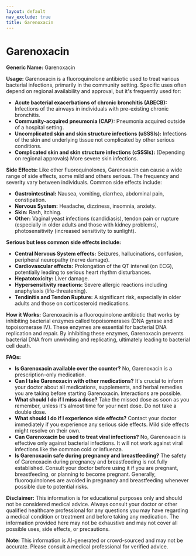 ```yaml
---
layout: default
nav_exclude: true
title: Garenoxacin
---
```


# Garenoxacin

**Generic Name:** Garenoxacin

**Usage:** Garenoxacin is a fluoroquinolone antibiotic used to treat various bacterial infections, primarily in the community setting.  Specific uses often depend on regional availability and approval, but it's frequently used for:

* **Acute bacterial exacerbations of chronic bronchitis (ABECB):** Infections of the airways in individuals with pre-existing chronic bronchitis.
* **Community-acquired pneumonia (CAP):** Pneumonia acquired outside of a hospital setting.
* **Uncomplicated skin and skin structure infections (uSSSIs):** Infections of the skin and underlying tissue not complicated by other serious conditions.
* **Complicated skin and skin structure infections (cSSSIs):** (Depending on regional approvals)  More severe skin infections.


**Side Effects:**  Like other fluoroquinolones, Garenoxacin can cause a wide range of side effects, some mild and others serious.  The frequency and severity vary between individuals.  Common side effects include:

* **Gastrointestinal:** Nausea, vomiting, diarrhea, abdominal pain, constipation.
* **Nervous System:** Headache, dizziness, insomnia, anxiety.
* **Skin:** Rash, itching.
* **Other:**  Vaginal yeast infections (candidiasis), tendon pain or rupture (especially in older adults and those with kidney problems), photosensitivity (increased sensitivity to sunlight).

**Serious but less common side effects include:**

* **Central Nervous System effects:** Seizures, hallucinations, confusion, peripheral neuropathy (nerve damage).
* **Cardiovascular effects:** Prolongation of the QT interval (on ECG), potentially leading to serious heart rhythm disturbances.
* **Hepatotoxicity:** Liver damage.
* **Hypersensitivity reactions:** Severe allergic reactions including anaphylaxis (life-threatening).
* **Tendinitis and Tendon Rupture:**  A significant risk, especially in older adults and those on corticosteroid medications.


**How it Works:** Garenoxacin is a fluoroquinolone antibiotic that works by inhibiting bacterial enzymes called topoisomerases (DNA gyrase and topoisomerase IV). These enzymes are essential for bacterial DNA replication and repair. By inhibiting these enzymes, Garenoxacin prevents bacterial DNA from unwinding and replicating, ultimately leading to bacterial cell death.

**FAQs:**

* **Is Garenoxacin available over the counter?** No, Garenoxacin is a prescription-only medication.
* **Can I take Garenoxacin with other medications?**  It's crucial to inform your doctor about all medications, supplements, and herbal remedies you are taking before starting Garenoxacin.  Interactions are possible.
* **What should I do if I miss a dose?** Take the missed dose as soon as you remember, unless it's almost time for your next dose. Do not take a double dose.
* **What should I do if I experience side effects?** Contact your doctor immediately if you experience any serious side effects.  Mild side effects might resolve on their own.
* **Can Garenoxacin be used to treat viral infections?** No, Garenoxacin is effective only against bacterial infections.  It will not work against viral infections like the common cold or influenza.
* **Is Garenoxacin safe during pregnancy and breastfeeding?**  The safety of Garenoxacin during pregnancy and breastfeeding is not fully established. Consult your doctor before using it if you are pregnant, breastfeeding, or planning to become pregnant.  Generally, fluoroquinolones are avoided in pregnancy and breastfeeding whenever possible due to potential risks.


**Disclaimer:** This information is for educational purposes only and should not be considered medical advice.  Always consult your doctor or other qualified healthcare professional for any questions you may have regarding a medical condition or treatment and before taking any medication.  The information provided here may not be exhaustive and may not cover all possible uses, side effects, or precautions.


**Note:** This information is AI-generated or crowd-sourced and may not be accurate. Please consult a medical professional for verified advice.